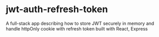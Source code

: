 # jwt-auth-refresh-token
A full-stack app describing how to store JWT securely in memory and handle httpOnly cookie with refresh token built with React, Express
